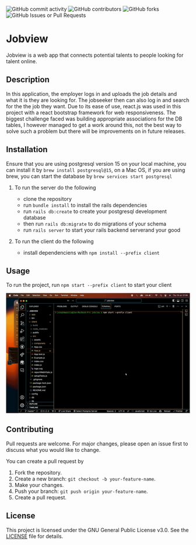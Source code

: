 
![GitHub commit activity](https://img.shields.io/github/commit-activity/w/JoseMwanzia/jobview)
![GitHub contributors](https://img.shields.io/github/contributors/JoseMwanzia/jobview)
![GitHub forks](https://img.shields.io/github/forks/JoseMwanzia/jobview)
![GitHub Issues or Pull Requests](https://img.shields.io/github/issues/JoseMwanzia/jobview)


# Jobview

Jobview is a web app that connects potential talents to people looking for talent online.

## Description

In this application, the employer logs in and uploads the job details and what it is they are looking for. The jobseeker then can also log in and search for the the job they want.
Due to its ease of use, react.js was used in this project with a react bootstrap framework for web responsiveness.
The biggest challenge faced was building appropriate associations for the DB tables, I however managed to get a work around this, not the best way to solve such a problem but there will be improvements on in future releases.

## Installation

Ensure that you are using postgresql version 15 on your local machine, you can install it by `brew install postgresql@15`, on a Mac OS, if you are using brew, you can start the database by `brew services start postgresql`

1. To run the server do the following
    - clone the repository
    - run `bundle install` to install the rails dependencies
    - run `rails db:create` to create your postgresql development database
    - then run `rails db:migrate` to do migrations of your schema
    - run `rails server` to start your rails backend serverand your good

2. To run the client do the following
    - install dependenciens with `npm install --prefix client`

## Usage

To run the project, run `npm start --prefix client` to start your client

![Screen Recording](client/src/assets/recording.gif)

## Contributing

Pull requests are welcome. For major changes, please open an issue first
to discuss what you would like to change.

You can create a pull request by

1. Fork the repository.
2. Create a new branch: `git checkout -b your-feature-name`.
3. Make your changes.
4. Push your branch: `git push origin your-feature-name`.
5. Create a pull request.

## License

This project is licensed under the GNU General Public License v3.0. See the [LICENSE](LICENSE) file for details.